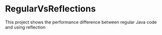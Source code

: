 # RegularVsReflections
This project shows the performance difference between regular Java code and using reflection

